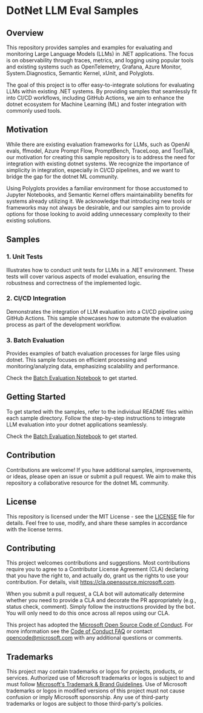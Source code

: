 # DotNet LLM Eval Samples

## Overview

This repository provides samples and examples for evaluating and monitoring Large Language Models (LLMs) in .NET applications. The focus is on observability through traces, metrics, and logging using popular tools and existing systems such as OpenTelemetry, Grafana, Azure Monitor, System.Diagnostics, Semantic Kernel, xUnit, and Polyglots.

The goal of this project is to offer easy-to-integrate solutions for evaluating LLMs within existing .NET systems. By providing samples that seamlessly fit into CI/CD workflows, including GitHub Actions, we aim to enhance the dotnet ecosystem for Machine Learning (ML) and foster integration with commonly used tools.

## Motivation

While there are existing evaluation frameworks for LLMs, such as OpenAI evals, ffmodel, Azure Prompt Flow, PromptBench, TraceLoop, and ToolTalk, our motivation for creating this sample repository is to address the need for integration with existing dotnet systems. We recognize the importance of simplicity in integration, especially in CI/CD pipelines, and we want to bridge the gap for the dotnet ML community.

Using Polyglots provides a familiar environment for those accustomed to Jupyter Notebooks, and Semantic Kernel offers maintainability benefits for systems already utilizing it. We acknowledge that introducing new tools or frameworks may not always be desirable, and our samples aim to provide options for those looking to avoid adding unnecessary complexity to their existing solutions.

## Samples

### 1. Unit Tests

Illustrates how to conduct unit tests for LLMs in a .NET environment. These tests will cover various aspects of model evaluation, ensuring the robustness and correctness of the implemented logic.

### 2. CI/CD Integration

Demonstrates the integration of LLM evaluation into a CI/CD pipeline using GitHub Actions. This sample showcases how to automate the evaluation process as part of the development workflow.

### 3. Batch Evaluation

Provides examples of batch evaluation processes for large files using dotnet. This sample focuses on efficient processing and monitoring/analyzing data, emphasizing scalability and performance.

Check the [Batch Evaluation Notebook](/notebooks/batcheval.ipynb) to get started.

## Getting Started

To get started with the samples, refer to the individual README files within each sample directory. Follow the step-by-step instructions to integrate LLM evaluation into your dotnet applications seamlessly.

Check the [Batch Evaluation Notebook](/notebooks/batcheval.ipynb) to get started.

## Contribution

Contributions are welcome! If you have additional samples, improvements, or ideas, please open an issue or submit a pull request. We aim to make this repository a collaborative resource for the dotnet ML community.

## License

This repository is licensed under the MIT License - see the [LICENSE](LICENSE) file for details. Feel free to use, modify, and share these samples in accordance with the license terms.

## Contributing

This project welcomes contributions and suggestions.  Most contributions require you to agree to a
Contributor License Agreement (CLA) declaring that you have the right to, and actually do, grant us
the rights to use your contribution. For details, visit https://cla.opensource.microsoft.com.

When you submit a pull request, a CLA bot will automatically determine whether you need to provide
a CLA and decorate the PR appropriately (e.g., status check, comment). Simply follow the instructions
provided by the bot. You will only need to do this once across all repos using our CLA.

This project has adopted the [Microsoft Open Source Code of Conduct](https://opensource.microsoft.com/codeofconduct/).
For more information see the [Code of Conduct FAQ](https://opensource.microsoft.com/codeofconduct/faq/) or
contact [opencode@microsoft.com](mailto:opencode@microsoft.com) with any additional questions or comments.

## Trademarks

This project may contain trademarks or logos for projects, products, or services. Authorized use of Microsoft 
trademarks or logos is subject to and must follow 
[Microsoft's Trademark & Brand Guidelines](https://www.microsoft.com/en-us/legal/intellectualproperty/trademarks/usage/general).
Use of Microsoft trademarks or logos in modified versions of this project must not cause confusion or imply Microsoft sponsorship.
Any use of third-party trademarks or logos are subject to those third-party's policies.
